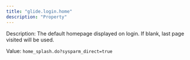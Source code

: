 ```yaml
---
title: "glide.login.home"
description: "Property"
---
```


Description: The default homepage displayed on login. If blank, last page visited will be used.

Value: `home_splash.do?sysparm_direct=true`